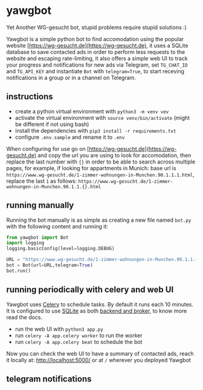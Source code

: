 # yawgbot

Yet Another WG-gesucht bot, stupid problems require stupid solutions :)

Yawgbot is a simple python bot to find accomodation using the popular website [https://wg-gesucht.de](https://wg-gesucht.de), it uses a SQLite database to save contacted ads in order to perform less requests to the website and escaping rate-limiting, it also offers a simple web UI to track your progress and notifications for new ads via Telegram, set `TG_CHAT_ID` and `TG_API_KEY` and instantiate `Bot` with `telegram=True`, to start receving notifications in a group or in a channel on Telegram.

## instructions

- create a python virtual environment with `python3 -m venv vev`
- activate the virtual environment with `source venv/bin/activate` (might be different if not using bash)
- install the dependencies with `pip3 install -r requirements.txt`
- configure `.env.sample` and rename it to `.env`

When configuring for use go on [https://wg-gesucht.de](https://wg-gesucht.de) and copy the url you are using to look for accomodation, then replace the last number with `{}` in order to be able to search across multiple pages, for example, if looking for appartments in Munich: base url is `https://www.wg-gesucht.de/1-zimmer-wohnungen-in-Munchen.90.1.1.1.html`, replace the last `1` as follows: `https://www.wg-gesucht.de/1-zimmer-wohnungen-in-Munchen.90.1.1.{}.html`

## running manually

Running the bot manually is as simple as creating a new file named `bot.py` with the following content and running it:

```python
from yawgbot import Bot
import logging
logging.basicConfig(level=logging.DEBUG)

URL = "https://www.wg-gesucht.de/1-zimmer-wohnungen-in-Munchen.90.1.1.{}.html"
bot = Bot(url=URL,telegram=True)
bot.run()
```

## running periodically with celery and web UI

Yawgbot uses [Celery](https://docs.celeryq.dev/en/stable/) to schedule tasks. By default it runs each 10 minutes. It is configured to use [SQLite](https://sqlite.org) as both [backend and broker](https://docs.celeryq.dev/en/stable/getting-started/backends-and-brokers/index.html), to know more read the docs.

- run the web UI with `python3 app.py`
- run `celery -A app.celery worker` to run the worker
- run `celery -A app.celery beat` to schedule the bot

Now you can check the web UI to have a summary of contacted ads, reach it locally at: <http://localhost:5000/> or at `/` wherever you deployed Yawgbot

## telegram notifications
